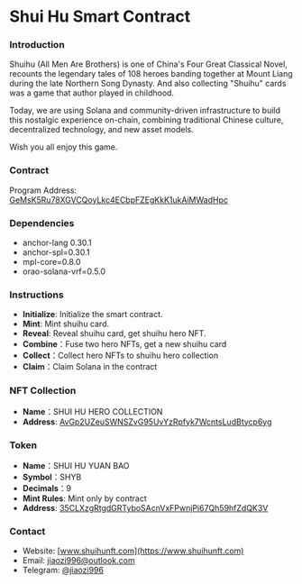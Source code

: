 # Shui Hu Smart Contract

### Introduction

Shuihu (All Men Are Brothers) is one of China's Four Great Classical Novel, recounts the legendary tales of 108 heroes banding together at Mount Liang during the late Northern Song Dynasty. And also collecting "Shuihu" cards was a game that author played in childhood.

Today, we are using Solana and community-driven infrastructure to build this nostalgic experience on-chain, combining traditional Chinese culture, decentralized technology, and new asset models.

Wish you all enjoy this game.

### Contract

Program Address: [GeMsK5Ru78XGVCQoyLkc4ECbpFZEgKkK1ukAiMWadHpc](https://solana.fm/address/GeMsK5Ru78XGVCQoyLkc4ECbpFZEgKkK1ukAiMWadHpc?cluster=mainnet-alpha)

### Dependencies

- anchor-lang 0.30.1
- anchor-spl=0.30.1
- mpl-core=0.8.0
- orao-solana-vrf=0.5.0

### Instructions

- **Initialize**: Initialize the smart contract.
- **Mint**: Mint shuihu card.
- **Reveal**: Reveal shuihu card, get shuihu hero NFT.
- **Combine**：Fuse two hero NFTs, get a new shuihu card
- **Collect**：Collect hero NFTs to shuihu hero collection
- **Claim**：Claim Solana in the contract

### NFT Collection

- **Name**：SHUI HU HERO COLLECTION
- **Address**: [AvGp2UZeuSWNSZvG95UvYzRpfyk7WcntsLudBtycp6yg](https://core.metaplex.com/explorer/collection/AvGp2UZeuSWNSZvG95UvYzRpfyk7WcntsLudBtycp6yg?env=mainnet)

### Token

- **Name**：SHUI HU YUAN BAO
- **Symbol**：SHYB
- **Decimals**：9
- **Mint Rules**: Mint only by contract
- **Address**: [35CLXzgRtgdGRTyboSAcnVxFPwnjPi67Qh59hfZdQK3V](https://solana.fm/address/35CLXzgRtgdGRTyboSAcnVxFPwnjPi67Qh59hfZdQK3V?cluster=mainnet-alpha)

### Contact

- Website: [www.shuihunft.com](https://www.shuihunft.com)
- Email: [jiaozi996@outlook.com](mailto:jiaozi996@outlook.com)
- Telegram: [@jiaozi996](https://t.me/jiaozi996)
